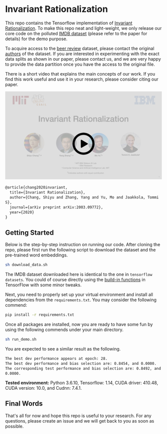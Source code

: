 # Invariant Rationalization
This repo contains the Tensorflow implementation of [Invariant Rationalization](https://arxiv.org/abs/2003.09772).  To make this repo neat and light-weight, we only release our core code on the polluted [IMDB dataset](http://ai.stanford.edu/~amaas/data/sentiment/) (please refer to the paper for details) for the demo purpose. 

To acquire access to the [beer review](http://snap.stanford.edu/data/web-BeerAdvocate.html) dataset, please contact the original [authors](https://cseweb.ucsd.edu/~jmcauley/) of the dataset.  If you are interested in experimenting with the exact data splits as shown in our paper, please contact us, and we are very happy to provide the data partition once you have the access to the original file.

There is a short video that explains the main concepts of our work. If you find this work useful and use it in your research, please consider citing our paper.

[![Invariant Rationalization](./assets/cover.png)](https://youtu.be/C9dUcljt4WQ)


```
@article{chang2020invariant,
  title={Invariant Rationalization},
  author={Chang, Shiyu and Zhang, Yang and Yu, Mo and Jaakkola, Tommi S},
  journal={arXiv preprint arXiv:2003.09772},
  year={2020}
}
```

## Getting Started
Below is the step-by-step instruction on running our code.  After cloning the repo, please first run the following script to download the dataset and the pre-trained word embeddings.
```bash
sh download_data.sh
```
The IMDB dataset downloaded here is identical to the one in `tensorflow datasets`.  You could of course directly using the [build-in functions](https://www.tensorflow.org/datasets/catalog/imdb_reviews) in TensorFlow with some minor tweaks.  

Next, you need to properly set up your virtual environment and install all dependencies from the `requirements.txt`.  You may consider the following commend:
```bash
pip install -r requirements.txt
```

Once all packages are installed, now you are ready to have some fun by using the following commends under your main directory.
```bash
sh run_demo.sh
```

You are expected to see a similar result as the following.
```console
The best dev performance appears at epoch: 28.
The best dev performance and bias selection are: 0.8454, and 0.0000.
The corresponding test performance and bias selection are: 0.8492, and 0.0000.
```
**Tested environment:**
Python 3.6.10, Tensorflow: 1.14, CUDA driver: 410.48, CUDA version: 10.0, and Cudnn: 7.4.1.

## Final Words
That's all for now and hope this repo is useful to your research.  For any questions, please create an issue and we will get back to you as soon as possible.

